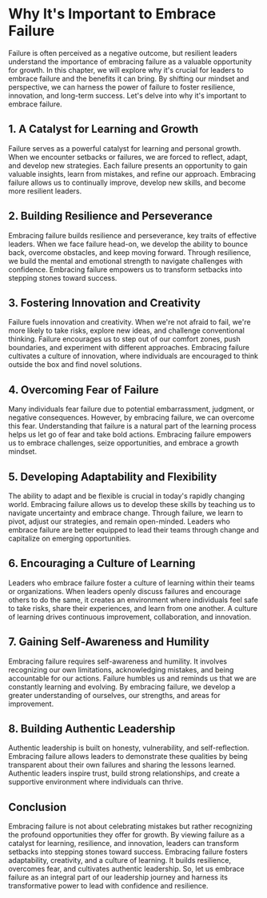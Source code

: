 Why It's Important to Embrace Failure
=================================================

Failure is often perceived as a negative outcome, but resilient leaders understand the importance of embracing failure as a valuable opportunity for growth. In this chapter, we will explore why it's crucial for leaders to embrace failure and the benefits it can bring. By shifting our mindset and perspective, we can harness the power of failure to foster resilience, innovation, and long-term success. Let's delve into why it's important to embrace failure.

**1. A Catalyst for Learning and Growth**
-----------------------------------------

Failure serves as a powerful catalyst for learning and personal growth. When we encounter setbacks or failures, we are forced to reflect, adapt, and develop new strategies. Each failure presents an opportunity to gain valuable insights, learn from mistakes, and refine our approach. Embracing failure allows us to continually improve, develop new skills, and become more resilient leaders.

**2. Building Resilience and Perseverance**
-------------------------------------------

Embracing failure builds resilience and perseverance, key traits of effective leaders. When we face failure head-on, we develop the ability to bounce back, overcome obstacles, and keep moving forward. Through resilience, we build the mental and emotional strength to navigate challenges with confidence. Embracing failure empowers us to transform setbacks into stepping stones toward success.

**3. Fostering Innovation and Creativity**
------------------------------------------

Failure fuels innovation and creativity. When we're not afraid to fail, we're more likely to take risks, explore new ideas, and challenge conventional thinking. Failure encourages us to step out of our comfort zones, push boundaries, and experiment with different approaches. Embracing failure cultivates a culture of innovation, where individuals are encouraged to think outside the box and find novel solutions.

**4. Overcoming Fear of Failure**
---------------------------------

Many individuals fear failure due to potential embarrassment, judgment, or negative consequences. However, by embracing failure, we can overcome this fear. Understanding that failure is a natural part of the learning process helps us let go of fear and take bold actions. Embracing failure empowers us to embrace challenges, seize opportunities, and embrace a growth mindset.

**5. Developing Adaptability and Flexibility**
----------------------------------------------

The ability to adapt and be flexible is crucial in today's rapidly changing world. Embracing failure allows us to develop these skills by teaching us to navigate uncertainty and embrace change. Through failure, we learn to pivot, adjust our strategies, and remain open-minded. Leaders who embrace failure are better equipped to lead their teams through change and capitalize on emerging opportunities.

**6. Encouraging a Culture of Learning**
----------------------------------------

Leaders who embrace failure foster a culture of learning within their teams or organizations. When leaders openly discuss failures and encourage others to do the same, it creates an environment where individuals feel safe to take risks, share their experiences, and learn from one another. A culture of learning drives continuous improvement, collaboration, and innovation.

**7. Gaining Self-Awareness and Humility**
------------------------------------------

Embracing failure requires self-awareness and humility. It involves recognizing our own limitations, acknowledging mistakes, and being accountable for our actions. Failure humbles us and reminds us that we are constantly learning and evolving. By embracing failure, we develop a greater understanding of ourselves, our strengths, and areas for improvement.

**8. Building Authentic Leadership**
------------------------------------

Authentic leadership is built on honesty, vulnerability, and self-reflection. Embracing failure allows leaders to demonstrate these qualities by being transparent about their own failures and sharing the lessons learned. Authentic leaders inspire trust, build strong relationships, and create a supportive environment where individuals can thrive.

Conclusion
----------

Embracing failure is not about celebrating mistakes but rather recognizing the profound opportunities they offer for growth. By viewing failure as a catalyst for learning, resilience, and innovation, leaders can transform setbacks into stepping stones toward success. Embracing failure fosters adaptability, creativity, and a culture of learning. It builds resilience, overcomes fear, and cultivates authentic leadership. So, let us embrace failure as an integral part of our leadership journey and harness its transformative power to lead with confidence and resilience.
